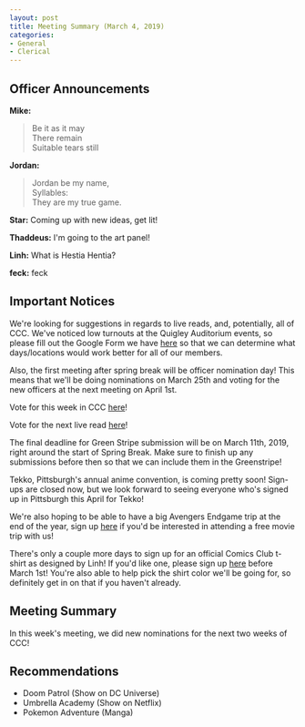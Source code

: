```yaml
---
layout: post
title: Meeting Summary (March 4, 2019)
categories:
- General
- Clerical
---
```


## Officer Announcements

**Mike:**
> Be it as it may  
> There remain  
> Suitable tears still

**Jordan:**
> Jordan be my name,  
> Syllables:  
> They are my true game.

**Star:**  Coming up with new ideas, get lit!

**Thaddeus:**  I'm going to the art panel!

**Linh:**  What is Hestia Hentia?

**feck:**  feck

## Important Notices

We're looking for suggestions in regards to live reads, and, potentially, all of CCC.  We've noticed low turnouts at the Quigley Auditorium events, so please fill out the Google Form we have [here](https://goo.gl/forms/Lik8WxJW1feJGKSF2) so that we can determine what days/locations would work better for all of our members.

Also, the first meeting after spring break will be officer nomination day!  This means that we'll be doing nominations on March 25th and voting for the new officers at the next meeting on April 1st.

Vote for this week in CCC [here](https://docs.google.com/forms/d/e/1FAIpQLScBFR4tDXBN8EbpLWRzyL5qZ9nD0CgzePFnv5rZDxBpxhz6DQ/viewform?usp=sf_link)!

Vote for the next live read [here](https://docs.google.com/forms/d/e/1FAIpQLSfnSj_F9jVq9mrbrcqXaGcOmn_DFzbQLzTVN4vvl2acF2qj-Q/viewform?usp=sf_link)!

The final deadline for Green Stripe submission will be on March 11th, 2019, right around the start of Spring Break.  Make sure to finish up any submissions before then so that we can include them in the Greenstripe!

Tekko, Pittsburgh's annual anime convention, is coming pretty soon!  Sign-ups are closed now, but we look forward to seeing everyone who's signed up in Pittsburgh this April for Tekko!

We're also hoping to be able to have a big Avengers Endgame trip at the end of the year, sign up [here](https://docs.google.com/forms/d/e/1FAIpQLSdEsLGnhSADnhPLHrjv-IUlKvRHaYfc3yo1J4vXLZNeVBxwPg/viewform?usp=sf_link) if you'd be interested in attending a free movie trip with us!

There's only a couple more days to sign up for an official Comics Club t-shirt as designed by Linh!  If you'd like one, please sign up [here](https://docs.google.com/forms/d/e/1FAIpQLScsyjQMHGcE-tF-zzCtWA_D7HcMHNv7uTaMTqY3Uwh6uQki8g/viewform?usp=sf_link) before March 1st!  You're also able to help pick the shirt color we'll be going for, so definitely get in on that if you haven't already.

## Meeting Summary

In this week's meeting, we did new nominations for the next two weeks of CCC!

## Recommendations

* Doom Patrol (Show on DC Universe)
* Umbrella Academy (Show on Netflix)
* Pokemon Adventure (Manga)
